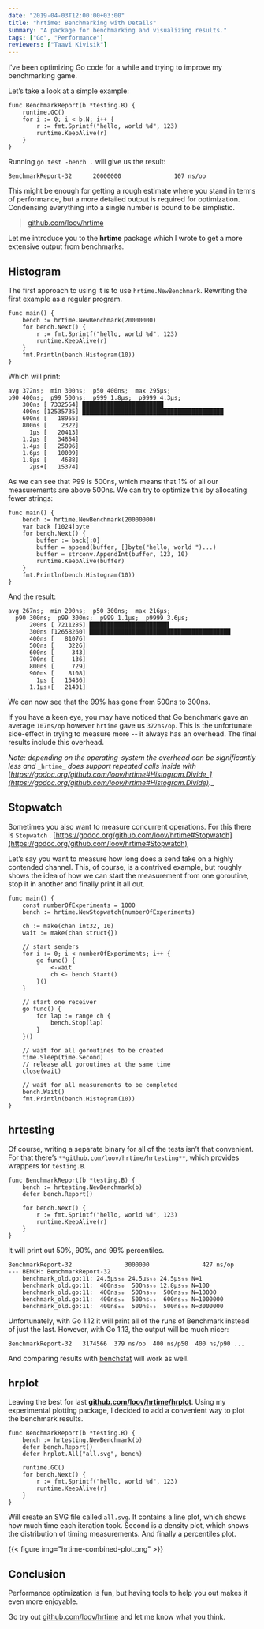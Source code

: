 ```yaml
---
date: "2019-04-03T12:00:00+03:00"
title: "hrtime: Benchmarking with Details"
summary: "A package for benchmarking and visualizing results."
tags: ["Go", "Performance"]
reviewers: ["Taavi Kivisik"]
---
```


I’ve been optimizing Go code for a while and trying to improve my benchmarking game.

Let’s take a look at a simple example:

```
func BenchmarkReport(b *testing.B) {
    runtime.GC()
    for i := 0; i < b.N; i++ {
        r := fmt.Sprintf("hello, world %d", 123)
        runtime.KeepAlive(r)
    }
}
```

Running `go test -bench .` will give us the result:

```
BenchmarkReport-32      20000000               107 ns/op
```

This might be enough for getting a rough estimate where you stand in terms of performance, but a more detailed output is required for optimization. Condensing everything into a single number is bound to be simplistic.

> [github.com/loov/hrtime](https://github.com/loov/hrtime)

Let me introduce you to the **hrtime** package which I wrote to get a more extensive output from benchmarks.

## Histogram

The first approach to using it is to use `hrtime.NewBenchmark`. Rewriting the first example as a regular program.

```
func main() {
    bench := hrtime.NewBenchmark(20000000)
    for bench.Next() {
        r := fmt.Sprintf("hello, world %d", 123)
        runtime.KeepAlive(r)
    }
    fmt.Println(bench.Histogram(10))
}
```

Which will print:

```
avg 372ns;  min 300ns;  p50 400ns;  max 295µs;
p90 400ns;  p99 500ns;  p999 1.8µs;  p9999 4.3µs;
    300ns [ 7332554] ███████████████████████
    400ns [12535735] ████████████████████████████████████████
    600ns [   18955]
    800ns [    2322]
      1µs [   20413]
    1.2µs [   34854]
    1.4µs [   25096]
    1.6µs [   10009]
    1.8µs [    4688]
      2µs+[   15374]
```

As we can see that P99 is 500ns, which means that 1% of all our measurements are above 500ns. We can try to optimize this by allocating fewer strings:

```
func main() {
    bench := hrtime.NewBenchmark(20000000)
    var back [1024]byte
    for bench.Next() {
        buffer := back[:0]
        buffer = append(buffer, []byte("hello, world ")...)
        buffer = strconv.AppendInt(buffer, 123, 10)
        runtime.KeepAlive(buffer)
    }
    fmt.Println(bench.Histogram(10))
}
```

And the result:

```
avg 267ns;  min 200ns;  p50 300ns;  max 216µs;
  p90 300ns;  p99 300ns;  p999 1.1µs;  p9999 3.6µs;
      200ns [ 7211285] ██████████████████████▌
      300ns [12658260] ████████████████████████████████████████
      400ns [   81076]
      500ns [    3226]
      600ns [     343]
      700ns [     136]
      800ns [     729]
      900ns [    8108]
        1µs [   15436]
      1.1µs+[   21401]
```

We can now see that the 99% has gone from 500ns to 300ns.

If you have a keen eye, you may have noticed that Go benchmark gave an average `107ns/op` however `hrtime` gave us `372ns/op`. This is the unfortunate side-effect in trying to measure more -- it always has an overhead. The final results include this overhead.

_Note: depending on the operating-system the overhead can be significantly less and_ `_hrtime_` _does support repeated calls inside with_ [_https://godoc.org/github.com/loov/hrtime#Histogram.Divide_](https://godoc.org/github.com/loov/hrtime#Histogram.Divide)_._

## Stopwatch

Sometimes you also want to measure concurrent operations. For this there is `Stopwatch` . [https://godoc.org/github.com/loov/hrtime#Stopwatch](https://godoc.org/github.com/loov/hrtime#Stopwatch)

Let’s say you want to measure how long does a send take on a highly contended channel. This, of course, is a contrived example, but roughly shows the idea of how we can start the measurement from one goroutine, stop it in another and finally print it all out.

```
func main() {  
    const numberOfExperiments = 1000
    bench := hrtime.NewStopwatch(numberOfExperiments)

    ch := make(chan int32, 10)
    wait := make(chan struct{})

    // start senders
    for i := 0; i < numberOfExperiments; i++ {
        go func() {
            <-wait
            ch <- bench.Start()
        }()
    }

    // start one receiver
    go func() {
        for lap := range ch {
            bench.Stop(lap)
        }
    }()

    // wait for all goroutines to be created
    time.Sleep(time.Second)
    // release all goroutines at the same time
    close(wait)

    // wait for all measurements to be completed
    bench.Wait()
    fmt.Println(bench.Histogram(10))  
}
```

## hrtesting

Of course, writing a separate binary for all of the tests isn’t that convenient. For that there’s `**github.com/loov/hrtime/hrtesting**`, which provides wrappers for `testing.B`.

```
func BenchmarkReport(b *testing.B) {
    bench := hrtesting.NewBenchmark(b)
    defer bench.Report()

    for bench.Next() {
        r := fmt.Sprintf("hello, world %d", 123)  
        runtime.KeepAlive(r)  
    }  
}
```

It will print out 50%, 90%, and 99% percentiles.

```
BenchmarkReport-32               3000000               427 ns/op
--- BENCH: BenchmarkReport-32
    benchmark_old.go:11: 24.5µs₅₀ 24.5µs₉₀ 24.5µs₉₉ N=1
    benchmark_old.go:11:  400ns₅₀  500ns₉₀ 12.8µs₉₉ N=100
    benchmark_old.go:11:  400ns₅₀  500ns₉₀  500ns₉₉ N=10000
    benchmark_old.go:11:  400ns₅₀  500ns₉₀  600ns₉₉ N=1000000
    benchmark_old.go:11:  400ns₅₀  500ns₉₀  500ns₉₉ N=3000000
```

Unfortunately, with Go 1.12 it will print all of the runs of Benchmark instead of just the last. However, with Go 1.13, the output will be much nicer:

```
BenchmarkReport-32   3174566  379 ns/op  400 ns/p50  400 ns/p90 ...
```

And comparing results with [benchstat](https://godoc.org/golang.org/x/perf/cmd/benchstat) will work as well.

## hrplot

Leaving the best for last [**github.com/loov/hrtime/hrplot**](https://godoc.org/github.com/loov/hrtime/hrplot). Using my experimental plotting package, I decided to add a convenient way to plot the benchmark results.

```
func BenchmarkReport(b *testing.B) {  
    bench := hrtesting.NewBenchmark(b)  
    defer bench.Report()  
    defer hrplot.All("all.svg", bench)  
      
    runtime.GC()  
    for bench.Next() {  
        r := fmt.Sprintf("hello, world %d", 123)  
        runtime.KeepAlive(r)  
    }  
}
```

Will create an SVG file called `all.svg`. It contains a line plot, which shows how much time each iteration took. Second is a density plot, which shows the distribution of timing measurements. And finally a percentiles plot.

{{< figure img="hrtime-combined-plot.png" >}}

## Conclusion

Performance optimization is fun, but having tools to help you out makes it even more enjoyable.

Go try out [github.com/loov/hrtime](https://github.com/loov/hrtime) and let me know what you think.